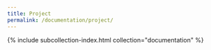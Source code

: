 ```yaml
---
title: Project
permalink: /documentation/project/
---
```


{% include subcollection-index.html collection="documentation" %}
